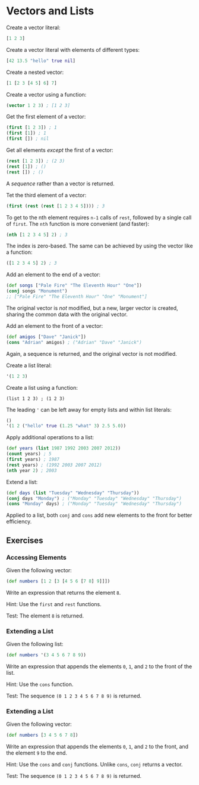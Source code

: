# Vectors and Lists

Create a vector literal:

```clojure
[1 2 3]
```

Create a vector literal with elements of different types:

```clojure
[42 13.5 "hello" true nil]
```

Create a nested vector:

```clojure
[1 [2 3 [4 5] 6] 7]
```

Create a vector using a function:

```clojure
(vector 1 2 3) ; [1 2 3]
```

Get the first element of a vector:

```clojure
(first [1 2 3]) ; 1
(first [1]) ; 1
(first []) ; nil
```

Get all elements _except_ the first of a vector:

```clojure
(rest [1 2 3]) ; (2 3)
(rest [1]) ; ()
(rest []) ; ()
```

A _sequence_ rather than a vector is returned.

Tet the third element of a vector:

```clojure
(first (rest (rest [1 2 3 4 5]))) ; 3
```

To get to the nth element requires `n-1` calls of `rest`, followed by a single
call of `first`. The `nth` function is more convenient (and faster):

```clojure
(nth [1 2 3 4 5] 2) ; 3
```

The index is zero-based. The same can be achieved by using the vector like a
function:

```clojure
([1 2 3 4 5] 2) ; 3
```

Add an element to the end of a vector:

```clojure
(def songs ["Pale Fire" "The Eleventh Hour" "One"])
(conj songs "Monument")
;; ["Pale Fire" "The Eleventh Hour" "One" "Monument"]
```

The original vector is _not_ modified, but a new, larger vector is created,
sharing the common data with the original vector.

Add an element to the front of a vector:

```clojure
(def amigos ["Dave" "Janick"])
(cons "Adrian" amigos) ; ("Adrian" "Dave" "Janick")
```

Again, a sequence is returned, and the original vector is not modified.

Create a list literal:

```clojure
'(1 2 3)
```

Create a list using a function:

```
(list 1 2 3) ; (1 2 3)
```

The leading `'` can be left away for empty lists and within list literals:

```clojure
()
'(1 2 ("hello" true (1.25 "what" 3) 2.5 5.0))
```

Apply additional operations to a list:

```clojure
(def years (list 1987 1992 2003 2007 2012))
(count years) ; 5
(first years) ; 1987
(rest years) ; (1992 2003 2007 2012)
(nth year 2) ; 2003
```

Extend a list:

```clojure
(def days (list "Tuesday" "Wednesday" "Thursday"))
(conj days "Monday") ; ("Monday" "Tuesday" "Wednesday" "Thursday")
(cons "Monday" days) ; ("Monday" "Tuesday" "Wednesday" "Thursday")
```

Applied to a list, both `conj` and `cons` add new elements to the front for
better efficiency.

## Exercises

### Accessing Elements

Given the following vector:

```clojure
(def numbers [1 2 [3 [4 5 6 [7 8] 9]]])
```

Write an expression that returns the element `8`.

Hint: Use the `first` and `rest` functions.

Test: The element `8` is returned.

### Extending a List

Given the following list:

```clojure
(def numbers '(3 4 5 6 7 8 9))
```

Write an expression that appends the elements `0`, `1`, and `2` to the front of
the list. 

Hint: Use the `cons` function.

Test: The sequence `(0 1 2 3 4 5 6 7 8 9)` is returned.

### Extending a List

Given the following vector:

```clojure
(def numbers [3 4 5 6 7 8])
```

Write an expression that appends the elements `0`, `1`, and `2` to the front,
and the element `9` to the end.

Hint: Use the `cons` and `conj` functions. Unlike `cons`, `conj` returns a
vector.

Test: The sequence `(0 1 2 3 4 5 6 7 8 9)` is returned.
